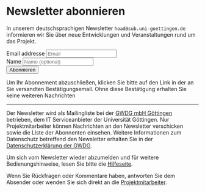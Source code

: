 # Newsletter abonnieren

In unserem deutschsprachigen Newsletter `hoad@sub.uni-goettingen.de` informieren wir Sie über neue Entwicklungen und Veranstaltungen rund um das Projekt.

<form method="post" action="https://listserv.gwdg.de/mailman/subscribe/hoad">
  <div class="form-group">
    <label for="InputEmail">Email addresse</label>
    <input name="email" type="email" class="form-control" id="InputEmail" placeholder="Email">
  </div>
  <div class="form-group">
    <label for="InputName">Name</label>
    <input name="fullname" type="text" class="form-control" id="InputName" placeholder="Name (optional)">
  </div>
  <button type="submit" class="btn btn-default" name="email-button" value=
  "Subscribe">Abonnieren</button>
</form>

Um Ihr Abonnement abzuschließen, klicken Sie bitte auf den Link in der an Sie versandten Bestätigungsemail.
Ohne diese Bestätigung erhalten Sie keine weiteren Nachrichten

----

Der Newsletter wird als Mailingliste bei der [GWDG mbH Göttingen](http://gwdg.de) betrieben, dem IT Serviceanbieter der Universität Göttingen.
Nur Projektmitarbeiter können Nachrichten an den Newsletter verschicken sowie die Liste der Abonnenten einsehen.
Weitere Informationen zum Datenschutz betreffend den Newsletter erhalten Sie in der [Datenschutzerklärung der GWDG](https://www.gwdg.de/privacy-notice).

Um sich vom Newsletter wieder abzumelden und für weitere Bedienungshinweise, lesen Sie bitte die [Hilfeseite](https://listserv.gwdg.de/mailman/listinfo/hoad).

Wenn Sie Rückfragen oder Kommentare haben, antworten Sie dem Absender oder wenden Sie sich direkt an die [Projektmitarbeiter](https://www.sub.uni-goettingen.de/projekte-forschung/projektdetails/projekt/hybrid-oa-dashboards/).

